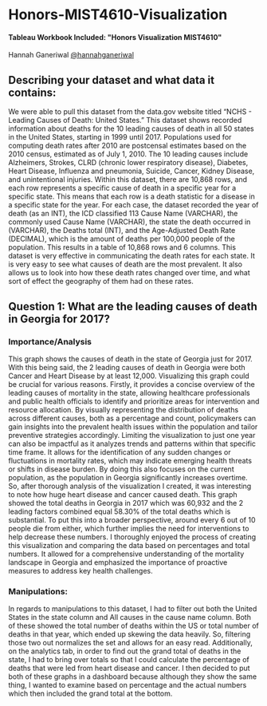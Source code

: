 # Honors-MIST4610-Visualization


#### Tableau Workbook Included: "Honors Visualization MIST4610"

Hannah Ganeriwal [@hannahganeriwal](https://github.com/hannahganeriwal/Honors-MIST4610-Visualization)

## Describing your dataset and what data it contains:

We were able to pull this dataset from the data.gov website titled “NCHS - Leading Causes of Death: United States.” This dataset shows recorded information about deaths for the 10 leading causes of death in all 50 states in the United States, starting in 1999 until 2017. Populations used for computing death rates after 2010 are postcensal estimates based on the 2010 census, estimated as of July 1, 2010. The 10 leading causes include Alzheimers, Strokes, CLRD (chronic lower respiratory disease), Diabetes, Heart Disease, Influenza and pneumonia, Suicide, Cancer, Kidney Disease, and unintentional injuries. Within this dataset, there are 10,868 rows, and each row represents a specific cause of death in a specific year for a specific state. This means that each row is a death statistic for a disease in a specific state for the year. For each case, the dataset recorded the year of death (as an INT), the ICD classified 113 Cause Name (VARCHAR), the commonly used Cause Name (VARCHAR), the state the death occurred in (VARCHAR), the Deaths total (INT), and the Age-Adjusted Death Rate (DECIMAL), which is the amount of deaths per 100,000 people of the population. This results in a table of 10,868 rows and 6 columns. This dataset is very effective in communicating the death rates for each state. It is very easy to see what causes of death are the most prevalent. It also allows us to look into how these death rates changed over time, and what sort of effect the geography of them had on these rates.

## Question 1: What are the leading causes of death in Georgia for 2017?

### Importance/Analysis
This graph shows the causes of death in the state of Georgia just for 2017. With this being said, the 2 leading causes of death in Georgia were both Cancer and Heart Disease by at least 12,000. 
Visualizing this graph could be crucial for various reasons. Firstly, it provides a concise overview of the leading causes of mortality in the state, allowing healthcare professionals and public health officials to identify and prioritize areas for intervention and resource allocation. By visually representing the distribution of deaths across different causes, both as a percentage and count, policymakers can gain insights into the prevalent health issues within the population and tailor preventive strategies accordingly. Limiting the visualization to just one year can also be impactful as it analyzes trends and patterns within that specific time frame. It allows for the identification of any sudden changes or fluctuations in mortality rates, which may indicate emerging health threats or shifts in disease burden. By doing this also focuses on the current population, as the population in Georgia significantly increases overtime. So, after thorough analysis of the visualization I created, it was interesting to note how huge heart disease and cancer caused death. This graph showed the total deaths in Georgia in 2017 which was 60,932 and the 2 leading factors combined equal 58.30% of the total deaths which is substantial. To put this into a broader perspective, around every 6 out of 10 people die from either, which further implies the need for interventions to help decrease these numbers.  I thoroughly enjoyed the process of creating this visualization and comparing the data based on percentages and total numbers. It allowed for a comprehensive understanding of the mortality landscape in Georgia and emphasized the importance of proactive measures to address key health challenges.

### Manipulations: 
In regards to manipulations to this dataset, I had to filter out both the United States in the state column and All causes in the cause name column. Both of these showed the total number of deaths within the US or total number of deaths in that year, which ended up skewing the data heavily. So, filtering those two out normalizes the set and allows for an easy read. Additionally, on the analytics tab, in order to find out the grand total of deaths in the state, I had to bring over totals so that I could calculate the percentage of deaths that were led from heart disease and cancer. I then decided to put both of these graphs in a dashboard because although they show the same thing, I wanted to examine based on percentage and the actual numbers which then included the grand total at the bottom. 



